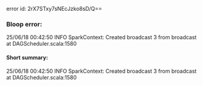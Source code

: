 error id: 2rX7STxy7sNEcJzko8sD/Q==
### Bloop error:

25/06/18 00:42:50 INFO SparkContext: Created broadcast 3 from broadcast at DAGScheduler.scala:1580
#### Short summary: 

25/06/18 00:42:50 INFO SparkContext: Created broadcast 3 from broadcast at DAGScheduler.scala:1580